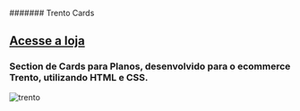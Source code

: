 ####### Trento Cards
## [Acesse a loja](https://link-url-here.org)
### Section de Cards para Planos, desenvolvido para o ecommerce Trento, utilizando HTML e CSS.

![trento](https://user-images.githubusercontent.com/69046512/133527896-730de31b-79c7-48f5-b0f9-1150ee7f95d5.png)



